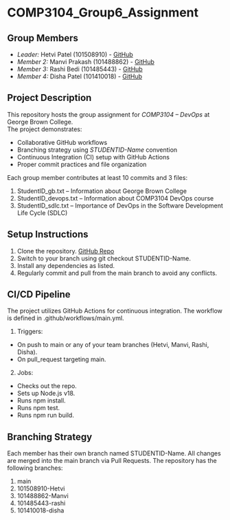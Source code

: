 # COMP3104_Group6_Assignment

## Group Members
- *Leader:* Hetvi Patel (101508910) - [GitHub](https://github.com/hetvi0305)
- *Member 2:* Manvi Prakash (101488862) - [GitHub](https://github.com/ManviPrakash)
- *Member 3:* Rashi Bedi (101485443) - [GitHub](https://github.com/rashibedi)
- *Member 4:* Disha Patel (101410018) - [GitHub](https://github.com/disha2117)

## Project Description
This repository hosts the group assignment for *COMP3104 – DevOps* at George Brown College.  
The project demonstrates:
- Collaborative GitHub workflows
- Branching strategy using *STUDENTID-Name* convention
- Continuous Integration (CI) setup with GitHub Actions
- Proper commit practices and file organization

Each group member contributes at least 10 commits and 3 files:
1. StudentID_gb.txt – Information about George Brown College  
2. StudentID_devops.txt – Information about COMP3104 DevOps course  
3. StudentID_sdlc.txt – Importance of DevOps in the Software Development Life Cycle (SDLC)

## Setup Instructions
1. Clone the repository. [GitHub Repo](https://github.com/hetvi0305/COMP3104_Group6_Assignment) 
2. Switch to your branch using git checkout STUDENTID-Name.
3. Install any dependencies as listed.
4. Regularly commit and pull from the main branch to avoid any conflicts.

## CI/CD Pipeline
The project utilizes GitHub Actions for continuous integration. The workflow is defined in .github/workflows/main.yml.

1. Triggers:

- On push to main or any of your team branches (Hetvi, Manvi, Rashi, Disha).
- On pull_request targeting main.

2. Jobs:

- Checks out the repo.
- Sets up Node.js v18.
- Runs npm install.
- Runs npm test.
- Runs npm run build.

## Branching Strategy
Each member has their own branch named STUDENTID-Name. All changes are merged into the main branch via Pull Requests.
The repository has the following branches:
1. main
2. 101508910-Hetvi
3. 101488862-Manvi
4. 101485443-rashi
5. 101410018-disha